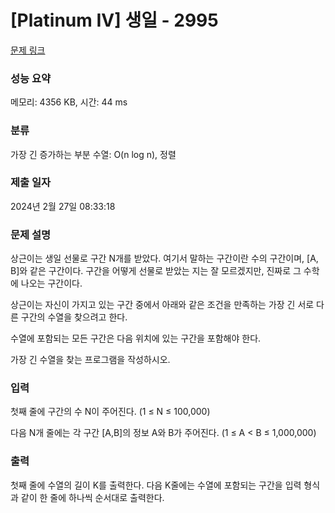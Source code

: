 # [Platinum IV] 생일 - 2995 

[문제 링크](https://www.acmicpc.net/problem/2995) 

### 성능 요약

메모리: 4356 KB, 시간: 44 ms

### 분류

가장 긴 증가하는 부분 수열: O(n log n), 정렬

### 제출 일자

2024년 2월 27일 08:33:18

### 문제 설명

<p>상근이는 생일 선물로 구간 N개를 받았다. 여기서 말하는 구간이란 수의 구간이며, [A, B]와 같은 구간이다. 구간을 어떻게 선물로 받았는 지는 잘 모르겠지만, 진짜로 그 수학에 나오는 구간이다.</p>

<p>상근이는 자신이 가지고 있는 구간 중에서 아래와 같은 조건을 만족하는 가장 긴 서로 다른 구간의 수열을 찾으려고 한다.</p>

<p>수열에 포함되는 모든 구간은 다음 위치에 있는 구간을 포함해야 한다.</p>

<p>가장 긴 수열을 찾는 프로그램을 작성하시오.</p>

### 입력 

 <p>첫째 줄에 구간의 수 N이 주어진다. (1 ≤ N ≤ 100,000)</p>

<p>다음 N개 줄에는 각 구간 [A,B]의 정보 A와 B가 주어진다. (1 ≤ A < B ≤ 1,000,000)</p>

### 출력 

 <p>첫째 줄에 수열의 길이 K를 출력한다. 다음 K줄에는 수열에 포함되는 구간을 입력 형식과 같이 한 줄에 하나씩 순서대로 출력한다.</p>

